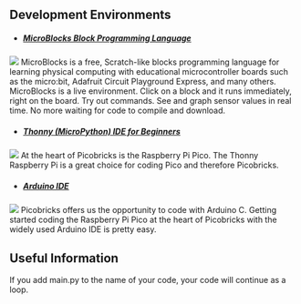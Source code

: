 ## Development Environments
 - ##### [MicroBlocks Block Programming Language](http://microblocks.fun/ "MicroBlocks Block Programming Language")
 ![](https://microblocks.fun/assets/img/opengraph/microblocks.png)
 MicroBlocks is a free, Scratch-like blocks programming language for learning physical computing with educational microcontroller boards such as the micro:bit, Adafruit Circuit Playground Express, and many others. MicroBlocks is a live environment. Click on a block and it runs immediately, right on the board. Try out commands. See and graph sensor values in real time. No more waiting for code to compile and download.
 - ##### [Thonny (MicroPython) IDE for Beginners](http://thonny.org/ "Thonny (MicroPython) IDE for Beginners")
  ![](https://i0.wp.com/randomnerdtutorials.com/wp-content/uploads/2018/10/programming-micropython-esp32-esp8266.jpg?fit=1280%2C720&quality=100&strip=all&ssl=1)
 At the heart of Picobricks is the Raspberry Pi Pico. The Thonny Raspberry Pi is a great choice for coding Pico and therefore Picobricks.
 - ##### [Arduino IDE ](http://www.arduino.cc/en/software "Arduino IDE ")
 ![](https://i.pinimg.com/originals/d8/31/ab/d831ab6f16f82c542868bbd8b708c828.jpg)
 Picobricks offers us the opportunity to code with Arduino C. Getting started coding the Raspberry Pi Pico at the heart of Picobricks with the widely used Arduino IDE is pretty easy.
 ## Useful Information
 If you add main.py to the name of your code, your code will continue as a loop.